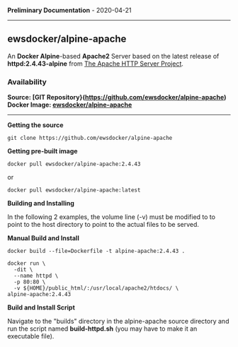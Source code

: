 
__Preliminary Documentation__ - 2020-04-21
____  
## ewsdocker/alpine-apache


An __Docker Alpine__-based __Apache2__ Server based on the latest release
of  
__httpd:2.4.43-alpine__ from 
[The Apache HTTP Server Project](https://hub.docker.com/_/httpd).  

### Availability  

__Source: [GIT Repository}(https://github.com/ewsdocker/alpine-apache)__  
__Docker Image: [ewsdocker/alpine-apache]()__  

____  

__Getting the source__  

    git clone https://github.com/ewsdocker/alpine-apache  

__Getting pre-built image__

    docker pull ewsdocker/alpine-apache:2.4.43  

  or  

    docker pull ewsdocker/alpine-apache:latest  

__Building and Installing__  

In the following 2 examples, the volume line (-v) must be modified to
to point to the host directory to point to the actual files to be served.  

  __Manual Build and Install__  

    docker build --file=Dockerfile -t alpine-apache:2.4.43 .  

    docker run \
      -dit \
      --name httpd \
      -p 80:80 \
      -v ${HOME}/public_html/:/usr/local/apache2/htdocs/ \
    alpine-apache:2.4.43  

  __Build and Install Script__
  
  Navigate to the "builds" directory in the alpine-apache source directory
  and run the script named __build-httpd.sh__ (you may have to make it an
  executable file).

